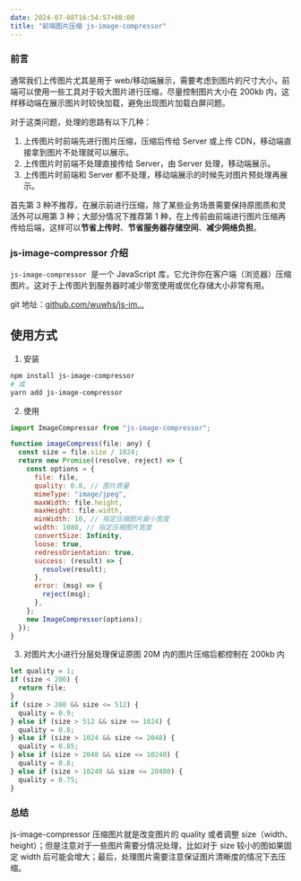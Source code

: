 ```yaml
---
date: 2024-07-08T16:54:57+08:00
title: "前端图片压缩 js-image-compressor"
---
```


### 前言

通常我们上传图片尤其是用于 web/移动端展示，需要考虑到图片的尺寸大小，前端可以使用一些工具对于较大图片进行压缩，尽量控制图片大小在 200kb 内，这样移动端在展示图片时较快加载，避免出现图片加载白屏问题。

对于这类问题，处理的思路有以下几种：

1. 上传图片时前端先进行图片压缩，压缩后传给 Server 或上传 CDN，移动端直接拿到图片不处理就可以展示。
2. 上传图片时前端不处理直接传给 Server，由 Server 处理，移动端展示。
3. 上传图片时前端和 Server 都不处理，移动端展示的时候先对图片预处理再展示。

首先第 3 种不推荐，在展示前进行压缩，除了某些业务场景需要保持原图质和灵活外可以用第 3 种；大部分情况下推荐第 1 种，在上传前由前端进行图片压缩再传给后端，这样可以**节省上传时**、**节省服务器存储空间**、**减少网络负担**。

### js-image-compressor 介绍

`js-image-compressor`  是一个 JavaScript 库，它允许你在客户端（浏览器）压缩图片。这对于上传图片到服务器时减少带宽使用或优化存储大小非常有用。

git 地址：[github.com/wuwhs/js-im…](https://github.com/wuwhs/js-image-compressor)

## 使用方式

1. 安装

```bash
npm install js-image-compressor
# 或
yarn add js-image-compressor
```

2. 使用

```js
import ImageCompressor from "js-image-compressor";

function imageCompress(file: any) {
  const size = file.size / 1024;
  return new Promise((resolve, reject) => {
    const options = {
      file: file,
      quality: 0.8, // 图片质量
      mimeType: "image/jpeg",
      maxWidth: file.height,
      maxHeight: file.width,
      minWidth: 10, // 指定压缩图片最小宽度
      width: 1080, // 指定压缩图片宽度
      convertSize: Infinity,
      loose: true,
      redressOrientation: true,
      success: (result) => {
        resolve(result);
      },
      error: (msg) => {
        reject(msg);
      },
    };
    new ImageCompressor(options);
  });
}
```

3. 对图片大小进行分层处理保证原图 20M 内的图片压缩后都控制在 200kb 内

```js
let quality = 1;
if (size < 200) {
  return file;
}
if (size > 200 && size <= 512) {
  quality = 0.9;
} else if (size > 512 && size <= 1024) {
  quality = 0.8;
} else if (size > 1024 && size <= 2048) {
  quality = 0.85;
} else if (size > 2048 && size <= 10240) {
  quality = 0.8;
} else if (size > 10240 && size <= 20480) {
  quality = 0.75;
}
```

### 总结

js-image-compressor 压缩图片就是改变图片的 quality 或者调整 size（width、height）；但是注意对于一些图片需要分情况处理，比如对于 size 较小的图如果固定 width 后可能会增大；最后，处理图片需要注意保证图片清晰度的情况下去压缩。
